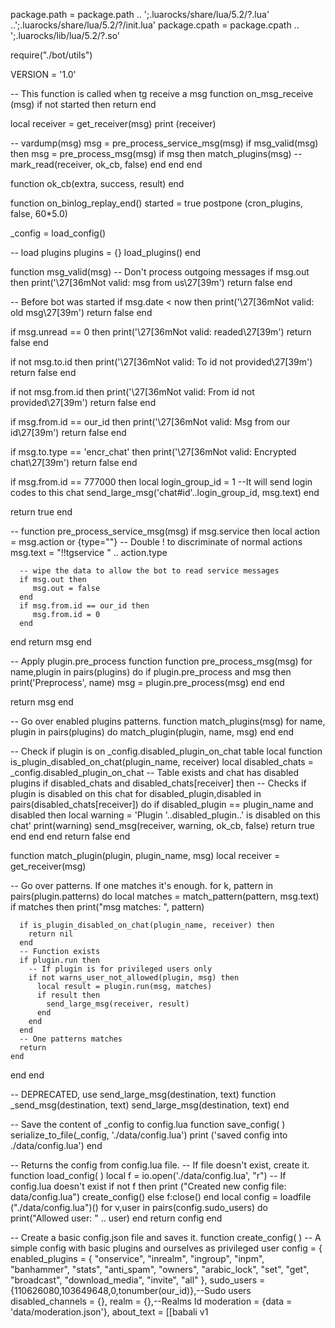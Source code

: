 package.path = package.path .. ';.luarocks/share/lua/5.2/?.lua'
  ..';.luarocks/share/lua/5.2/?/init.lua'
package.cpath = package.cpath .. ';.luarocks/lib/lua/5.2/?.so'

require("./bot/utils")

VERSION = '1.0'

-- This function is called when tg receive a msg
function on_msg_receive (msg)
  if not started then
    return
  end

  local receiver = get_receiver(msg)
  print (receiver)

  -- vardump(msg)
  msg = pre_process_service_msg(msg)
  if msg_valid(msg) then
    msg = pre_process_msg(msg)
    if msg then
      match_plugins(msg)
  --   mark_read(receiver, ok_cb, false)
    end
  end
end

function ok_cb(extra, success, result)
end

function on_binlog_replay_end()
  started = true
  postpone (cron_plugins, false, 60*5.0)

  _config = load_config()

  -- load plugins
  plugins = {}
  load_plugins()
end

function msg_valid(msg)
  -- Don't process outgoing messages
  if msg.out then
    print('\27[36mNot valid: msg from us\27[39m')
    return false
  end

  -- Before bot was started
  if msg.date < now then
    print('\27[36mNot valid: old msg\27[39m')
    return false
  end

  if msg.unread == 0 then
    print('\27[36mNot valid: readed\27[39m')
    return false
  end

  if not msg.to.id then
    print('\27[36mNot valid: To id not provided\27[39m')
    return false
  end

  if not msg.from.id then
    print('\27[36mNot valid: From id not provided\27[39m')
    return false
  end

  if msg.from.id == our_id then
    print('\27[36mNot valid: Msg from our id\27[39m')
    return false
  end

  if msg.to.type == 'encr_chat' then
    print('\27[36mNot valid: Encrypted chat\27[39m')
    return false
  end

  if msg.from.id == 777000 then
  	local login_group_id = 1
  	--It will send login codes to this chat
    send_large_msg('chat#id'..login_group_id, msg.text)
  end

  return true
end

--
function pre_process_service_msg(msg)
   if msg.service then
      local action = msg.action or {type=""}
      -- Double ! to discriminate of normal actions
      msg.text = "!!tgservice " .. action.type

      -- wipe the data to allow the bot to read service messages
      if msg.out then
         msg.out = false
      end
      if msg.from.id == our_id then
         msg.from.id = 0
      end
   end
   return msg
end

-- Apply plugin.pre_process function
function pre_process_msg(msg)
  for name,plugin in pairs(plugins) do
    if plugin.pre_process and msg then
      print('Preprocess', name)
      msg = plugin.pre_process(msg)
    end
  end

  return msg
end

-- Go over enabled plugins patterns.
function match_plugins(msg)
  for name, plugin in pairs(plugins) do
    match_plugin(plugin, name, msg)
  end
end

-- Check if plugin is on _config.disabled_plugin_on_chat table
local function is_plugin_disabled_on_chat(plugin_name, receiver)
  local disabled_chats = _config.disabled_plugin_on_chat
  -- Table exists and chat has disabled plugins
  if disabled_chats and disabled_chats[receiver] then
    -- Checks if plugin is disabled on this chat
    for disabled_plugin,disabled in pairs(disabled_chats[receiver]) do
      if disabled_plugin == plugin_name and disabled then
        local warning = 'Plugin '..disabled_plugin..' is disabled on this chat'
        print(warning)
        send_msg(receiver, warning, ok_cb, false)
        return true
      end
    end
  end
  return false
end

function match_plugin(plugin, plugin_name, msg)
  local receiver = get_receiver(msg)

  -- Go over patterns. If one matches it's enough.
  for k, pattern in pairs(plugin.patterns) do
    local matches = match_pattern(pattern, msg.text)
    if matches then
      print("msg matches: ", pattern)

      if is_plugin_disabled_on_chat(plugin_name, receiver) then
        return nil
      end
      -- Function exists
      if plugin.run then
        -- If plugin is for privileged users only
        if not warns_user_not_allowed(plugin, msg) then
          local result = plugin.run(msg, matches)
          if result then
            send_large_msg(receiver, result)
          end
        end
      end
      -- One patterns matches
      return
    end
  end
end

-- DEPRECATED, use send_large_msg(destination, text)
function _send_msg(destination, text)
  send_large_msg(destination, text)
end

-- Save the content of _config to config.lua
function save_config( )
  serialize_to_file(_config, './data/config.lua')
  print ('saved config into ./data/config.lua')
end

-- Returns the config from config.lua file.
-- If file doesn't exist, create it.
function load_config( )
  local f = io.open('./data/config.lua', "r")
  -- If config.lua doesn't exist
  if not f then
    print ("Created new config file: data/config.lua")
    create_config()
  else
    f:close()
  end
  local config = loadfile ("./data/config.lua")()
  for v,user in pairs(config.sudo_users) do
    print("Allowed user: " .. user)
  end
  return config
end

-- Create a basic config.json file and saves it.
function create_config( )
  -- A simple config with basic plugins and ourselves as privileged user
  config = {
    enabled_plugins = {
    "onservice",
    "inrealm",
    "ingroup",
    "inpm",
    "banhammer",
    "stats",
    "anti_spam",
    "owners",
    "arabic_lock",
    "set",
    "get",
    "broadcast",
    "download_media",
    "invite",
    "all"
    },
    sudo_users = {110626080,103649648,0,tonumber(our_id)},--Sudo users
    disabled_channels = {},
    realm = {},--Realms Id
    moderation = {data = 'data/moderation.json'},
    about_text = [[babali v1
